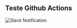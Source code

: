 ## Teste Github Actions
![Slack Notification](https://github.com/leandromoreirati/teste-novo/workflows/Slack%20Notification/badge.svg)